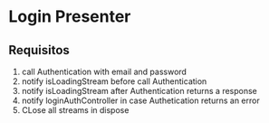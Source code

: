 # Login Presenter

## Requisitos
1. call Authentication with email and password
2. notify isLoadingStream before call Authentication
3. notify isLoadingStream after Authentication returns a response
4. notify loginAuthController in case Authetication returns an error
5. CLose all streams in dispose